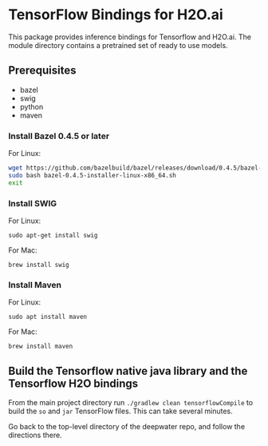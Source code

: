 # TensorFlow Bindings for H2O.ai

This package provides inference bindings for Tensorflow and H2O.ai.
The module directory contains a pretrained set of ready to use models. 


## Prerequisites

  - bazel
  - swig
  - python
  - maven

### Install Bazel 0.4.5 or later
For Linux:

```bash
wget https://github.com/bazelbuild/bazel/releases/download/0.4.5/bazel-0.4.5-installer-linux-x86_64.sh
sudo bash bazel-0.4.5-installer-linux-x86_64.sh
exit
```

### Install SWIG
For Linux:
```
sudo apt-get install swig
```

For Mac:
```
brew install swig
```

### Install Maven
For Linux:
```
sudo apt install maven
```

For Mac:
```
brew install maven
```

## Build the Tensorflow native java library and the Tensorflow H2O bindings
From the main project directory run `./gradlew clean tensorflowCompile` to build the `so` and `jar` TensorFlow files. This can take several minutes.

Go back to the top-level directory of the deepwater repo, and follow the directions there.
